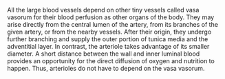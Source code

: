 All the large blood vessels depend on other tiny vessels called vasa vasorum for their blood perfusion as other organs of the body. They may arise directly from the central lumen of the artery, from its branches of the given artery, or from the nearby vessels. After their origin, they undergo further branching and supply the outer portion of tunica media and the adventitial layer. In contrast, the arteriole takes advantage of its smaller diameter. A short distance between the wall and inner luminal blood provides an opportunity for the direct diffusion of oxygen and nutrition to happen. Thus, arterioles do not have to depend on the vasa vasorum.